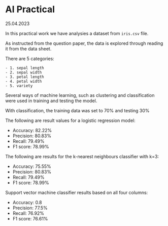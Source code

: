 # AI Practical 
25.04.2023

In this practical work we have analysies a dataset from `iris.csv` file.

As instructed from the question paper, the data is explored through reading it from the data sheet. 

There are 5 categories:

    - 1. sepal length
    - 2. sepal width
    - 3. petal length
    - 4. petal width
    - 5. variety

Several ways of machine learning, such as clustering and classification were used in training and testing the model.

With classification, the training data was set to 70% and testing 30%

The following are result values for a logistic regression model:
- Accuracy:  82.22%
- Precision:  80.83%
- Recall:  79.49%
- F1 score:  78.99%

The following are results for the k-nearest neighbours classifier with k=3:
- Accuracy:  75.55%
- Precision:  80.83%
- Recall:  79.49%
- F1 score:  78.99%

Support vector machine classifier results based on all four columns:
- Accuracy:  0.8
- Precision:  77.5%
- Recall:  76.92%
- F1 score:  76.61%
